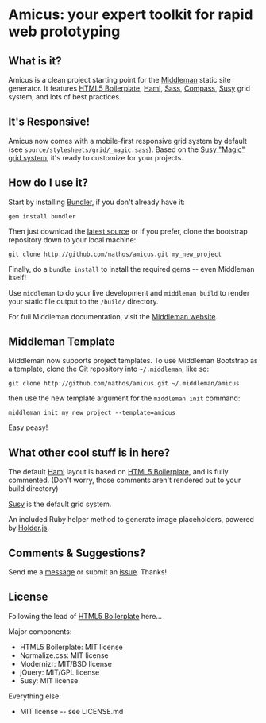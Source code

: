 # Amicus: your expert toolkit for rapid web prototyping

## What is it?

Amicus is a clean project starting point for the [Middleman](http://middlemanapp.com/) static site generator. It features [HTML5 Boilerplate](http://html5boilerplate.com/), [Haml](http://haml-lang.com/), [Sass](http://sass-lang.com/), [Compass](http://compass-style.org/), [Susy](http://susy.oddbird.net/) grid system, and lots of best practices.

## It's Responsive!

Amicus now comes with a mobile-first responsive grid system by default (see ```source/stylesheets/grid/_magic.sass```). Based on the [Susy "Magic" grid system](http://susy.oddbird.net/demos/magic/), it's ready to customize for your projects.

## How do I use it?

Start by installing [Bundler](http://gembundler.com/), if you don't already have it:

```
gem install bundler
```

Then just download the [latest source](https://github.com/nathos/amicus/archives/master) or if you prefer, clone the bootstrap repository down to your local machine:

```
git clone http://github.com/nathos/amicus.git my_new_project
```

Finally, do a ```bundle install``` to install the required gems -- even Middleman itself!

Use ```middleman``` to do your live development and ```middleman build``` to render your static file output to the ```/build/``` directory.

For full Middleman documentation, visit the [Middleman website](http://middlemanapp.com/).


## Middleman Template

Middleman now supports project templates. To use Middleman Bootstrap as a template, clone the Git repository into ```~/.middleman```, like so:

```git clone http://github.com/nathos/amicus.git ~/.middleman/amicus```

then use the new template argument for the ```middleman init``` command:

```middleman init my_new_project --template=amicus```

Easy peasy!


## What other cool stuff is in here?

The default [Haml](http://haml-lang.com/) layout is based on [HTML5 Boilerplate](http://html5boilerplate.com/), and is fully commented. (Don't worry, those comments aren't rendered out to your build directory)

[Susy](http://susy.oddbird.net/) is the default grid system.

An included Ruby helper method to generate image placeholders, powered by [Holder.js](http://imsky.github.com/holder/).


## Comments & Suggestions?

Send me a [message](https://github.com/nathos) or submit an [issue](https://github.com/nathos/amicus/issues). Thanks!


## License

Following the lead of [HTML5 Boilerplate](https://github.com/h5bp/html5-boilerplate) here...

Major components:

* HTML5 Boilerplate: MIT license
* Normalize.css: MIT license
* Modernizr: MIT/BSD license
* jQuery: MIT/GPL license
* Susy: MIT license

Everything else:

* MIT license -- see LICENSE.md
